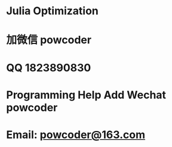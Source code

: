 # Julia Optimization
# 加微信 powcoder

# QQ 1823890830

# Programming Help Add Wechat powcoder

# Email: powcoder@163.com


